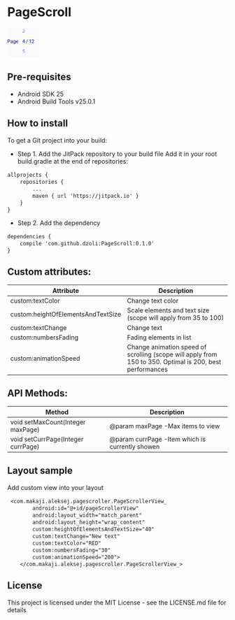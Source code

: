# PageScroll

![Alt text](https://github.com/dzoli/PageScroll/blob/master/screenshots/scroller.JPG?raw=true)

## Pre-requisites
- Android SDK 25
- Android Build Tools v25.0.1

## How to install
To get a Git project into your build: 
- Step 1. Add the JitPack repository to your build file
Add it in your root build.gradle at the end of repositories: </br>
```
allprojects {
	repositories {
		...
		maven { url 'https://jitpack.io' }
	}
}
```
  
- Step 2. Add the dependency </br>
```
dependencies {
	compile 'com.github.dzoli:PageScroll:0.1.0'
}	
```
	  
## Custom attributes:

| Attribute  | Description |
| ------------- | ------------- |
| custom:textColor  | Change text color  |
| custom:heightOfElementsAndTextSize  | Scale elements and text size (scope will apply from 35 to 100)  |
| custom:textChange  | Change text  |
| custom:numbersFading  | Fading elements in list  |
| custom:animationSpeed  | Change animation speed of scrolling (scope will apply from 150 to 350. Optimal is 200, best performances  |

## API Methods:

| Method  | Description |
| ------------- | ------------- |
| void setMaxCount(Integer maxPage)  | @param maxPage  -Max items to view  |
| void setCurrPage(Integer currPage)  | @param currPage -Item which is currently showen  |

## Layout sample
Add custom view into your layout
```
 <com.makaji.aleksej.pagescroller.PageScrollerView_
        android:id="@+id/pageScrollerView"
        android:layout_width="match_parent"
        android:layout_height="wrap_content"
        custom:heightOfElementsAndTextSize="40"
        custom:textChange="New text"
        custom:textColor="RED"
        custom:numbersFading="30"
        custom:animationSpeed="200">
    </com.makaji.aleksej.pagescroller.PageScrollerView_>
```
## License
This project is licensed under the MIT License - see the LICENSE.md file for details
